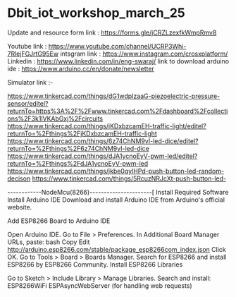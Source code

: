 
# Dbit_iot_workshop_march_25  
Update and resource form link : https://forms.gle/jCRZLzexfkWmpRmv8


Youtube link : https://www.youtube.com/channel/UCRP3Whi-7RlejFGJrtG95Ew
intsgram link : https://www.instagram.com/crosxplatform/ 
Linkedin : https://www.linkedin.com/in/eng-swaraj/
link to download arduino ide : https://www.arduino.cc/en/donate/newsletter

Simulator link :-

https://www.tinkercad.com/things/dG1wdpIzaaG-piezoelectric-pressure-sensor/editel?returnTo=https%3A%2F%2Fwww.tinkercad.com%2Fdashboard%2Fcollections%2F3k1lVKAbGxj%2Fcircuits
https://www.tinkercad.com/things/jKDxbzcamEH-traffic-light/editel?returnTo=%2Fthings%2FjKDxbzcamEH-traffic-light
https://www.tinkercad.com/things/6z74ChNM9vI-led-dice/editel?returnTo=%2Fthings%2F6z74ChNM9vI-led-dice
https://www.tinkercad.com/things/dJA1ycnoEyV-pwm-led/editel?returnTo=%2Fthings%2FdJA1ycnoEyV-pwm-led
https://www.tinkercad.com/things/jkbe0qylHPd-push-button-led-random-decison
https://www.tinkercad.com/things/5RcuzNRJcXt-push-button-led-

------------NodeMcu(8266)----------------------[
Install Required Software
Install Arduino IDE
Download and install Arduino IDE from Arduino's official website.

Add ESP8266 Board to Arduino IDE

Open Arduino IDE.
Go to File > Preferences.
In Additional Board Manager URLs, paste:
bash
Copy
Edit
http://arduino.esp8266.com/stable/package_esp8266com_index.json
Click OK.
Go to Tools > Board > Boards Manager.
Search for ESP8266 and install ESP8266 by ESP8266 Community.
Install ESP8266 Libraries

Go to Sketch > Include Library > Manage Libraries.
Search and install:
ESP8266WiFi
ESPAsyncWebServer (for handling web requests)
